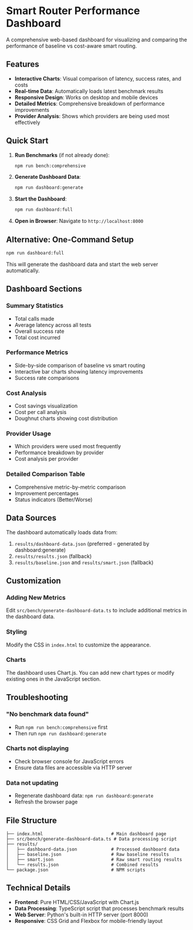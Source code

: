 # Smart Router Performance Dashboard

A comprehensive web-based dashboard for visualizing and comparing the performance of baseline vs cost-aware smart routing.

## Features

- **Interactive Charts**: Visual comparison of latency, success rates, and costs
- **Real-time Data**: Automatically loads latest benchmark results
- **Responsive Design**: Works on desktop and mobile devices
- **Detailed Metrics**: Comprehensive breakdown of performance improvements
- **Provider Analysis**: Shows which providers are being used most effectively

## Quick Start

1. **Run Benchmarks** (if not already done):
   ```bash
   npm run bench:comprehensive
   ```

2. **Generate Dashboard Data**:
   ```bash
   npm run dashboard:generate
   ```

3. **Start the Dashboard**:
   ```bash
   npm run dashboard:full
   ```

4. **Open in Browser**:
   Navigate to `http://localhost:8000`

## Alternative: One-Command Setup

```bash
npm run dashboard:full
```

This will generate the dashboard data and start the web server automatically.

## Dashboard Sections

### Summary Statistics
- Total calls made
- Average latency across all tests
- Overall success rate
- Total cost incurred

### Performance Metrics
- Side-by-side comparison of baseline vs smart routing
- Interactive bar charts showing latency improvements
- Success rate comparisons

### Cost Analysis
- Cost savings visualization
- Cost per call analysis
- Doughnut charts showing cost distribution

### Provider Usage
- Which providers were used most frequently
- Performance breakdown by provider
- Cost analysis per provider

### Detailed Comparison Table
- Comprehensive metric-by-metric comparison
- Improvement percentages
- Status indicators (Better/Worse)

## Data Sources

The dashboard automatically loads data from:
1. `results/dashboard-data.json` (preferred - generated by dashboard:generate)
2. `results/results.json` (fallback)
3. `results/baseline.json` and `results/smart.json` (fallback)

## Customization

### Adding New Metrics
Edit `src/bench/generate-dashboard-data.ts` to include additional metrics in the dashboard data.

### Styling
Modify the CSS in `index.html` to customize the appearance.

### Charts
The dashboard uses Chart.js. You can add new chart types or modify existing ones in the JavaScript section.

## Troubleshooting

### "No benchmark data found"
- Run `npm run bench:comprehensive` first
- Then run `npm run dashboard:generate`

### Charts not displaying
- Check browser console for JavaScript errors
- Ensure data files are accessible via HTTP server

### Data not updating
- Regenerate dashboard data: `npm run dashboard:generate`
- Refresh the browser page

## File Structure

```
├── index.html                          # Main dashboard page
├── src/bench/generate-dashboard-data.ts # Data processing script
├── results/
│   ├── dashboard-data.json             # Processed dashboard data
│   ├── baseline.json                   # Raw baseline results
│   ├── smart.json                      # Raw smart routing results
│   └── results.json                    # Combined results
└── package.json                        # NPM scripts
```

## Technical Details

- **Frontend**: Pure HTML/CSS/JavaScript with Chart.js
- **Data Processing**: TypeScript script that processes benchmark results
- **Web Server**: Python's built-in HTTP server (port 8000)
- **Responsive**: CSS Grid and Flexbox for mobile-friendly layout